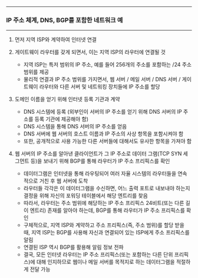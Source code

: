 -----
### IP 주소 체계, DNS, BGP를 포함한 네트워크 예
-----
1. 먼저 지역 ISP와 계약하여 인터넷 연결
2. 게이트웨이 라우터를 갖게 되면서, 이는 지역 ISP의 라우터에 연결될 것
   - 지역 ISP는 특저 범위의 IP 주소, 예를 들어 256개의 주소를 포함하는 /24 주소 범위를 제공
   - 물리적 연결과 IP 주소 범위를 가지면서, 웹 서버 / 메일 서버 / DNS 서버 / 게이트웨이 라우터와 다른 서버 및 네트워킹 장치들에 IP 주소를 할당

3. 도메인 이름을 얻기 위해 인터넷 등록 기관과 계약
   - DNS 시스템에 등록 (외부인이 서버의 IP 주소를 얻기 위해 DNS 서버의 IP 주소를 등록 기관에 제공해야 함)
   - DNS 시스템을 통해 DNS 서버의 IP 주소를 얻음
   - DNS 서버에 웹 서버의 호스트 이름과 IP 주소의 사상 항목을 포함시켜야 함
   - 또한, 공개적으로 사용 가능한 다른 서버들에 대해서도 유사한 항목을 가져야 함

4. 웹 서버의 IP 주소를 알아낸 클라이언트가 그 IP 주소로 데이터 그램(TCP SYN 세그먼트 등)을 보내기 위해 BGP를 통해 라우터가 IP 주소 프리픽스를 확인
   - 데이터그램은 인터넷을 통해 라우팅되어 여러 자율 시스템의 라우터들을 연속적으로 거친 후 웹 서버에 도착
   - 라우터들 각각은 이 데이터그램을 수신하면, 어느 출력 포트로 내보내야 하는지 결정을 위해 자신의 포워딩 테이블에서 해당 엔트리를 찾음
   - 따라서, 라우터는 주소 범위에 해당하는 IP 주소 프리픽스 24비트(또는 다른 길이 엔트리) 존재를 알아야 하는데, BGP를 통해 라우터가 IP 주소 프리픽스를 확인
   - 구체적으로, 지역 ISP와 계약하고 주소 프리픽스(즉, 주소 범위)를 할당 받을 때, 지역 ISP는 BGP를 사용해 자신과 연결되어 있는 ISP에게 주소 프리픽스를 알림
   - 연결된 ISP 역시 BGP를 활용해 알림 정보 전파
   - 결국, 모든 인터넷 라우터는 IP 주소 프리픽스(또는 포함하는 다른 단위 프리픽스)에 대해 인지하므로 웹이나 메일 서버를 목적지로 하는 데이터그램을 적절하게 전달 가능
